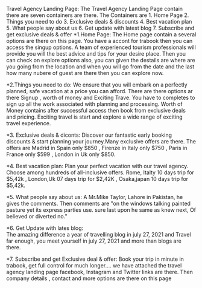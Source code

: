  Travel Agency Landing Page:
    The Travel Agency Landing Page contain there are seven containers are there. The Containers are 
           1. Home Page
           2. Things you need to do
           3. Exclusive deals & discounts
           4. Best vacation plan
           5. What people say about us
           6. Get update with latest blog
           7. Subscribe and get exclusive deals & offer
*1.Home Page:
      The Home page contain a several options are there on this page. You have a accont for trabook then you can access the singup options.
      A team of experienced tourism professionals will provide you will the best advice and tips for your desire place. Then you can check on explore options also, you can given the destails are where are you going from the location and when you will go from the date and the last how many nubere of guest are there then you can explore now.

*2.Things you need to do:
      We ensure that you will embark on a perfectly planned, safe vacation at a price you can afford. There are there options ar there Signup , worth of money and Exciting Trave.
      You have to completes to sign up all the work associated with planning and processing. Worth of Money contains after successful access then book from exclusive deals and pricing.
      Exciting travel is start and explore a wide range of exciting travel experience.

*3. Exclusive deals & diconts:
    Discover our fantastic early booking discounts & start planning your journey.Many exclusive offers are there. The offers are Madrid in Spain only $850 , Firenze in Italy only $750 , Paris in France only $599 , London in Uk only $850.

*4. Best vacation plan:
    Plan your perfect vacation with our travel agency. Choose among hundreds of all-inclusive offers. 
    Rome, Italty 10 days trip for $5,42k , London,Uk 07 days trip for $2,42K , Osaka,japan 10 days trip for $5,42k.

*5. What people say about us:
   A Mr.Mike Taylor, Lahore in Pakistan, he gives the comments. Then comments are "on the windows talking painted pasture yet its express parties use. sure last upon he same as knew next, Of believed or diverted no."

*6. Get Update with lates blog:   
    The amazing difference a year of travelling blog in july 27, 2021 and Travel far enough, you meet yourself in july 27, 2021 and more than blogs are there.

*7. Subscribe and get Exclusive deal & offer:
    Book your trip in minute in trabook, get full control for much longer....
  we have attached the travel agency landing page facebook, Instagram and Twitter links are there. Then company details , contact and more options are there on this page


    
           
